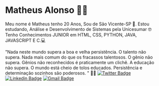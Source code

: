 # Matheus Alonso :man_technologist:
Meu nome é Matheus tenho 20 Anos, Sou de São Vicente-SP 🌃.  Estou estudando, Análise e Desenvolvimento de Sistemas pela Unicesumar 🤓
Tenho Conhecimentos JUNIOR em HTML, CSS, PYTHON, JAVA, JAVASCRIPT E C.💻

"Nada neste mundo supera a boa e velha persistência. O talento não supera. Nada mais comum do que os fracassos talentosos. O gênio não supera. Gênios não reconhecidos é praticamente um clichê. A educação não supera. O mundo está cheio de tolos educados. Persistência e determinação sozinhos são poderosos. " 🌠🌠
[![Twitter Badge](https://img.shields.io/badge/-@matheus15255-6633cc?style=flat-square&labelColor=6633cc&logo=twitter&logoColor=white&link=https://twitter.com/matheus15255)](https://twitter.com/matheus15255) 
[![Linkedin Badge](https://img.shields.io/badge/-Matheus%20Alonso-6633cc?style=flat-square&logo=Linkedin&logoColor=white&link=https://www.linkedin.com/in/diego-schell-fernandes/)](https://www.linkedin.com/in/matheus-alonso-santos/) 
[![Gmail Badge](https://img.shields.io/badge/-matheus_d.a.s@hotmail.com-6633cc?style=flat-square&logo=Gmail&logoColor=white&link=mailto:matheus_d.a.s@hotmail.com)](mailto:matheus_d.a.s@hotmail.com)
